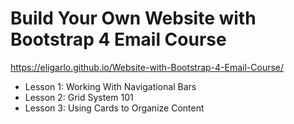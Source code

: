 # Build Your Own Website with Bootstrap 4 Email Course

https://eligarlo.github.io/Website-with-Bootstrap-4-Email-Course/

- Lesson 1: Working With Navigational Bars
- Lesson 2: Grid System 101
- Lesson 3: Using Cards to Organize Content